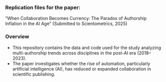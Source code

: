 ### Replication files for the paper:
“When Collaboration Becomes Currency: The Paradox of Authorship Inflation in the AI Age”
(Submitted to Scientometrics, 2025)

### Overview

- This repository contains the data and code used for the study analyzing multi-authorship trends across disciplines in the post-AI era (2018–2023).
- The paper investigates whether the rise of automation, particularly artificial intelligence (AI), has reduced or expanded collaboration in scientific publishing.
